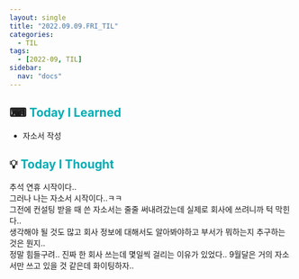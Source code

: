 ```yaml
---
layout: single
title: "2022.09.09.FRI_TIL"
categories:
  - TIL
tags:
  - [2022-09, TIL]
sidebar:
  nav: "docs"
---
```


## ⌨ <a style="color:#00adb5">Today I Learned</a>

- 자소서 작성

## 💡 <a style="color:#00adb5">Today I Thought</a>

추석 연휴 시작이다..<br>
그러나 나는 자소서 시작이다..ㅋㅋ<br>
그전에 컨설팅 받을 때 쓴 자소서는 줄줄 써내려갔는데 실제로 회사에 쓰려니까 턱 막힌다..<br>
생각해야 될 것도 많고 회사 정보에 대해서도 알아봐야하고 부서가 뭐하는지 추구하는 것은 뭔지..<br>
정말 힘들구려.. 진짜 한 회사 쓰는데 몇일씩 걸리는 이유가 있었다.. 9월달은 거의 자소서만 쓰고 있을 것 같은데 화이팅하자..